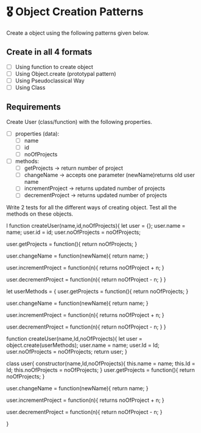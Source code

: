 # 🎖 Object Creation Patterns

Create a object using the following patterns given below.

## Create in all 4 formats

- [ ] Using function to create object
- [ ] Using Object.create (prototypal pattern)
- [ ] Using Pseudoclassical Way
- [ ] Using Class

## Requirements

Create User (class/function) with the following properties.

- [ ] properties (data):
  - [ ] name
  - [ ] id
  - [ ] noOfProjects
- [ ] methods:
  - [ ] getProjects -> return number of project
  - [ ] changeName -> accepts one parameter (newName)returns old user name
  - [ ] incrementProject -> returns updated number of projects
  - [ ] decrementProject -> returns updated number of projects

Write 2 tests for all the different ways of creating object. Test all the methods on these objects.

l function createUser(name,id,noOfProjects){
   let user = {};
   user.name = name;
   user.id = id;
   user.noOfProjects = noOfProjects;

   user.getProjects = function(){
     return noOfProjects;
   }

   user.changeName = function(newName){
     return name;
   }

   user.incrementProject = function(n){
     returns noOfProject + n;
   }

   user.decrementProject = function(n){
     return noOfProject - n;
   }
}

let userMethods = {
   user.getProjects = function(){
     return noOfProjects;
   }

   user.changeName = function(newName){
     return name;
   }

   user.incrementProject = function(n){
     returns noOfProject + n;
   }

   user.decrementProject = function(n){
     return noOfProject - n;
   }
}

function createUser(name,Id,noOfProjects){
  let user = object.create(userMethods);
  user.name = name;
  user.Id = Id;
  user.noOfProjects = noOfProjects;
  return user;
}

class user{
  constructor(name,Id,noOfProjects){
    this.name = name;
    this.Id = Id;
    this.noOfProjects = noOfProjects;
  }
   user.getProjects = function(){
     return noOfProjects;
   }

   user.changeName = function(newName){
     return name;
   }

   user.incrementProject = function(n){
     returns noOfProject + n;
   }

   user.decrementProject = function(n){
     return noOfProject - n;
   }


}